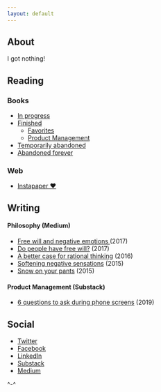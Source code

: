 ```yaml
---
layout: default
---
```


## About

I got nothing!

## Reading

### Books

- [In progress](https://www.goodreads.com/review/list/39637504-nick-mauro?shelf=currently-reading)
- [Finished](https://www.goodreads.com/review/list/39637504-nick-mauro?shelf=read)
  - [Favorites](https://www.goodreads.com/review/list/39637504-nick-mauro?shelf=favorites)
  - [Product Management](https://www.goodreads.com/review/list/39637504-nick-mauro?shelf=pm)
- [Temporarily abandoned](https://www.goodreads.com/review/list/39637504-nick-mauro?shelf=abando-try-again)
- [Abandoned forever](https://www.goodreads.com/review/list/39637504-nick-mauro?shelf=str8-abando)

### Web

- [Instapaper ♥](https://www.instapaper.com/p/nicholas)

## Writing

#### Philosophy (Medium)

- [Free will and negative emotions
](https://medium.com/hardly-determined/hard-determinism-and-negative-emotions-d872d691ca0b) (2017)
- [Do people have free will?](https://medium.com/hardly-determined/do-people-have-free-will-3ad54599d3cf) (2017)
- [A better case for rational thinking](https://betterhumans.coach.me/a-better-case-for-rational-thinking-dd70170ce912) (2016)
- [Softening negative sensations](https://betterhumans.coach.me/softening-the-sensations-of-sorrow-67f8ecdf2dce) (2015)
- [Snow on your pants](https://betterhumans.coach.me/snow-on-your-pants-6a80613118a7) (2015)

#### Product Management (Substack)

- [6 questions to ask during phone screens](https://nickmauro.substack.com/p/6-questions-to-ask-on-phone-screens) (2019)

## Social

* [Twitter](https://twitter.com/nickmauro_)
* [Facebook](https://www.facebook.com/nick.mauro.714)
* [LinkedIn](https://www.linkedin.com/in/nmauro1)
* [Substack](https://nickmauro.substack.com/)
* [Medium](https://medium.com/@thewrongsideof_)

^-^
